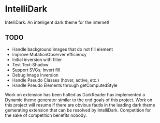 # IntelliDark
IntelliDark: An intelligent dark theme for the internet!
## TODO
  * Handle background images that do not fill element
  * Improve MutationObserver efficiency
  * Initial inversion with filter
  * Test Text-Shadow
  * Support SVGs; Invert fill
  * Debug Image Inversion
  * Handle Pseudo Classes (hover, active, etc.)
  * Handle Pseudo Elements through getComputedStyle

Work on extension has been halted as DarkReader has implemented a Dynamic theme generator similar to the end goals of this project. Work on this project will resume if there are obvious fautls in the leading dark theme gemerating extension that can be resolved by IntelliDark. Competition for the sake of competition benefits nobody.
